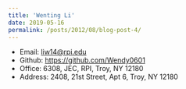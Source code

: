 ```yaml
--- 
title: 'Wenting Li'
date: 2019-05-16 
permalink: /posts/2012/08/blog-post-4/
--- 
```

* Email: liw14@rpi.edu
* Github: https://github.com/Wendy0601
* Office: 6308, JEC, RPI, Troy, NY 12180
* Address: 2408, 21st Street, Apt 6, Troy, NY 12180
 
